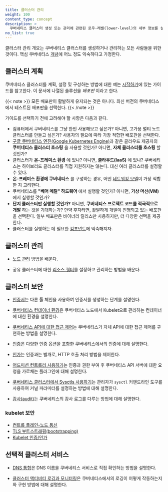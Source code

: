 ```yaml
---
title: 클러스터 관리
weight: 100
content_type: concept
description: >
  쿠버네티스 클러스터 생성 또는 관리에 관련된 로우-레벨(lower-level)의 세부 정보를 설명한다.
no_list: true
---
```


<!-- overview -->
클러스터 관리 개요는 쿠버네티스 클러스터를 생성하거나 관리하는 모든 사람들을 위한 것이다.
핵심 쿠버네티스 [개념](/ko/docs/concepts/)에 어느 정도 익숙하다고 가정한다.

<!-- body -->
## 클러스터 계획

쿠버네티스 클러스터를 계획, 설정 및 구성하는 방법에 대한 예는 [시작하기](/ko/docs/setup/)에 있는 가이드를 참고한다. 이 문서에 나열된 솔루션을 *배포판* 이라고 한다.

   {{< note  >}}
   모든 배포판이 활발하게 유지되는 것은 아니다. 최신 버전의 쿠버네티스에서 테스트된 배포판을 선택한다.
   {{< /note >}}

가이드를 선택하기 전에 고려해야 할 사항은 다음과 같다.

 - 컴퓨터에서 쿠버네티스를 그냥 한번 사용해보고 싶은가? 아니면, 고가용 멀티 노드 클러스터를 만들고 싶은가? 사용자의 필요에 따라 가장 적합한 배포판을 선택한다.
 - [구글 쿠버네티스 엔진(Google Kubernetes Engine)](https://cloud.google.com/kubernetes-engine/)과 같은 클라우드 제공자의 **쿠버네티스 클러스터 호스팅** 을 사용할 것인가? 아니면, **자체 클러스터를 호스팅** 할 것인가?
 - 클러스터가 **온-프레미스 환경** 에 있나? 아니면, **클라우드(IaaS)** 에 있나? 쿠버네티스는 하이브리드 클러스터를 직접 지원하지는 않는다. 대신 여러 클러스터를 설정할 수 있다.
 - **온-프레미스 환경에 쿠버네티스** 를 구성하는 경우, 어떤 [네트워킹 모델](/ko/docs/concepts/cluster-administration/networking/)이 가장 적합한 지 고려한다.
 - 쿠버네티스를 **"베어 메탈" 하드웨어** 에서 실행할 것인가? 아니면, **가상 머신(VM)** 에서 실행할 것인가?
 - **단지 클러스터만 실행할 것인가?** 아니면, **쿠버네티스 프로젝트 코드를 적극적으로 개발** 하는 것을 기대하는가? 만약
   후자라면, 활발하게 개발이 진행되고 있는 배포판을 선택한다. 일부 배포판은 바이너리 릴리스만 사용하지만,
   더 다양한 선택을 제공한다.
 - 클러스터를 실행하는 데 필요한 [컴포넌트](/ko/docs/concepts/overview/components/)에 익숙해지자.


## 클러스터 관리

* [노드 관리](/ko/docs/concepts/architecture/nodes/) 방법을 배운다.

* 공유 클러스터에 대한 [리소스 쿼터](/ko/docs/concepts/policy/resource-quotas/)를 설정하고 관리하는 방법을 배운다.

## 클러스터 보안

* [인증서](/ko/docs/concepts/cluster-administration/certificates/)는 다른 툴 체인을 사용하여 인증서를 생성하는 단계를 설명한다.

* [쿠버네티스 컨테이너 환경](/ko/docs/concepts/containers/container-environment/)은 쿠버네티스 노드에서 Kubelet으로 관리하는 컨테이너에 대한 환경을 설명한다.

* [쿠버네티스 API에 대한 접근 제어](/ko/docs/concepts/security/controlling-access)는 쿠버네티스가 자체 API에 대한 접근 제어를 구현하는 방법을 설명한다.

* [인증](/docs/reference/access-authn-authz/authentication/)은 다양한 인증 옵션을 포함한 쿠버네티스에서의 인증에 대해 설명한다.

* [인가](/ko/docs/reference/access-authn-authz/authorization/)는 인증과는 별개로, HTTP 호출 처리 방법을 제어한다.

* [어드미션 컨트롤러 사용하기](/docs/reference/access-authn-authz/admission-controllers/)는 인증과 권한 부여 후 쿠버네티스 API 서버에 대한 요청을 가로채는 플러그인에 대해 설명한다.

* [쿠버네티스 클러스터에서 Sysctls 사용하기](/docs/tasks/administer-cluster/sysctl-cluster/)는 관리자가 `sysctl` 커맨드라인 도구를 사용하여 커널 파라미터를 설정하는 방법에 대해 설명한다.

* [감사(audit)](/docs/tasks/debug-application-cluster/audit/)는 쿠버네티스의 감사 로그를 다루는 방법에 대해 설명한다.

### kubelet 보안
  * [컨트롤 플레인-노드 통신](/ko/docs/concepts/architecture/control-plane-node-communication/)
  * [TLS 부트스트래핑(bootstrapping)](/docs/reference/command-line-tools-reference/kubelet-tls-bootstrapping/)
  * [Kubelet 인증/인가](/ko/docs/reference/command-line-tools-reference/kubelet-authentication-authorization/)

## 선택적 클러스터 서비스

* [DNS 통합](/ko/docs/concepts/services-networking/dns-pod-service/)은 DNS 이름을 쿠버네티스 서비스로 직접 확인하는 방법을 설명한다.

* [클러스터 액티비티 로깅과 모니터링](/ko/docs/concepts/cluster-administration/logging/)은 쿠버네티스에서의 로깅이 어떻게 작동하는지와 구현 방법에 대해 설명한다.
